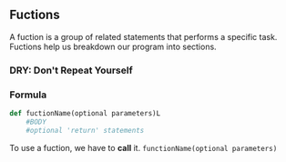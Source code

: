 ## Fuctions
A fuction is a group of related statements that performs a specific task.
Fuctions help us breakdown our program into sections.

### DRY: Don't Repeat Yourself

### Formula
```python
def fuctionName(optional parameters)L
	#BODY
	#optional 'return' statements
```
To use a fuction, we have to **call** it.
`functionName(optional parameters)`